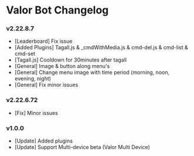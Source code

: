 
# Valor Bot Changelog

### v2.22.8.7

- [Leaderboard] Fix issue
- [Added Plugins] Tagall.js & _cmdWithMedia.js &  cmd-del.js & cmd-list & cmd-set
- [Tagall.js] Cooldown for 30minutes after tagall
- [General] Image & button along menu's
- [General] Change menu image with time period (morning, noon, evening, night)
- [General] Fix minor issues

### v2.22.6.72

- [Fix] Minor issues

### v1.0.0

- [Update] Added plugins
- [Update] Support Multi-device beta (Valor Multi Device)
